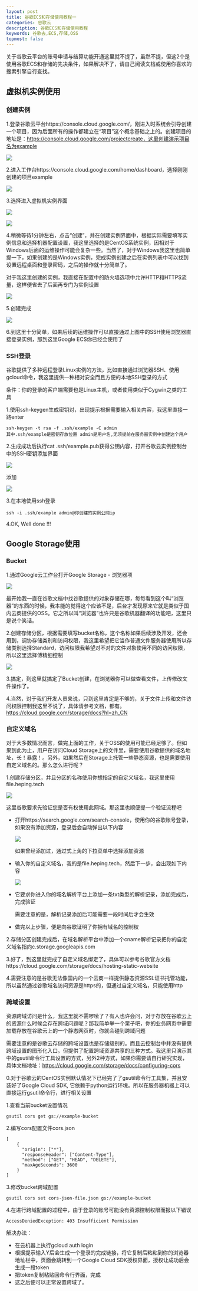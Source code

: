 ```yaml
---
layout: post
title: 谷歌ECS和存储使用教程一
categories: 谷歌云
description: 谷歌ECS和存储使用教程
keywords: 谷歌去,ECS,存储,OSS
topmost: false
---
```


关于谷歌云平台的账号申请与结算功能开通这里就不提了，虽然不提，但这2个是使用谷歌ECS和存储的先决条件，如果解决不了，请自己阅读文档或使用你喜欢的搜索引擎自行查找。

## 虚拟机实例使用

### 创建实例

1.登录谷歌云平台https://console.cloud.google.com/，刚进入时系统会引导创建一个项目，因为后面所有的操作都建立在“项目”这个概念基础之上的。创建项目的地址是：https://console.cloud.google.com/projectcreate，这里创建演示项目名为example

![](https://blog.heping.tech/Images/GoogleCloud/1.png)

2.进入工作台https://console.cloud.google.com/home/dashboard，选择刚刚创建的项目example

![](https://blog.heping.tech/Images/GoogleCloud/2.png)

3.选择进入虚拟机实例界面

![](https://blog.heping.tech/Images/GoogleCloud/3.png)

![](https://blog.heping.tech/Images/GoogleCloud/4.png)

4.稍微等待1分钟左右，点击“创建”，并在创建实例界面中，根据实际需要填写实例信息和选择机器配置设置，我这里选择的是CentOS系统实例，因相对于Windows后面的运维操作可能会复杂一些。当然了，对于Windows我这里也简单提一下，如果创建的是Windows实例，完成实例创建之后在实例列表中可以找到设置远程桌面和登录密码，之后的操作就十分简单了。

对于我这里创建的实例，我直接在配置中的防火墙选项中允许HTTP和HTTPS流量，这样便省去了后面再专门为实例设置

![](https://blog.heping.tech/Images/GoogleCloud/5.png)

5.创建完成

![](https://blog.heping.tech/Images/GoogleCloud/6.png)

6.到这里十分简单，如果后续的运维操作可以直接通过上图中的SSH使用浏览器直接登录实例，那到这里Google ECS你已经会使用了

### SSH登录

谷歌提供了多种远程登录Linux实例的方法，比如直接通过浏览器SSH、使用gcloud命令，我这里提供一种相对安全而且方便的本地SSH登录的方式

条件：你的登录的客户端需要也是Linux主机，或者使用类似于Cygwin之类的工具

1.使用ssh-keygen生成密钥对，出现提示根据需要输入相关内容，我这里直接一路enter

```
ssh-keygen -t rsa -f .ssh/example -C admin
其中.ssh/example是密钥存放位置 admin是用户名,无须提前在服务器实例中创建这个用户
```

2.生成成功后执行cat .ssh/example.pub获得公钥内容，打开谷歌云实例控制台中的SSH密钥添加界面

![](https://blog.heping.tech/Images/GoogleCloud/7.png)

添加

![](https://blog.heping.tech/Images/GoogleCloud/8.png)

3.在本地使用ssh登录

```
ssh -i .ssh/example admin@你创建的实例公网ip
```

4.OK, Well done !!!

## Google Storage使用

### Bucket

1.通过Google云工作台打开Google Storage - 浏览器项

![](https://blog.heping.tech/Images/GoogleCloud/a.png)

最开始我一直在谷歌文档中找谷歌提供的对象存储在哪，每每看到这个叫“浏览器”的东西的时候，我本能的觉得这个应该不是，后台才发现原来它就是类似于国内云商提供的OSS。它之所以叫“浏览器”也许只是谷歌机器翻译的功能吧，这里只是说个笑话。

2.创建存储分区，根据需要填写bucket名称，这个名称如果后续涉及开发，还会用到，调协存储类别和访问权限，我这里希望把它当作普通文件服务器使用所以存储类别选择Standard，访问权限我希望对不对的文件对象使用不同的访问权限，所以这里选择傅精细控制

![](https://blog.heping.tech/Images/GoogleCloud/b.png)

3.搞定，到这里就搞定了Bucket创建，在浏览器你可以做查看文件，上传修改文件操作了。

4.当然，对于我们开发人员来说，只到这里肯定是不够的，关于文件上传和文件访问权限控制我这里不说了，具体请参考文档，都有。https://cloud.google.com/storage/docs?hl=zh_CN

### 自定义域名

对于大多数情况而言，做完上面的工作，关于OSS的使用可能已经足够了。但如果到此为止，用户在访问Cloud Storage上的文件里，需要使用谷歌提供的域名地址，长！暴露！。另外，如果然后在Storage上托管一些静态资源，也是需要使用自定义域名的。那么怎么进行呢？

1.创建存储分区，并且分区的名称使用你想指定的自定义域名，我这里使用file.heping.tech

![](https://blog.heping.tech/Images/GoogleCloud/c.png)

这里谷歌要求先验证您是否有权使用此网域。那这里也顺便提一个验证流程吧

- 打开https://search.google.com/search-console，使用你的谷歌账号登录，如果没有添加资源，登录后会自动弹出以下内容

  ![](https://blog.heping.tech/Images/GoogleCloud/d.png)

  如果曾经添加过，通过式上角的下拉菜单中选择添加资源

- 输入你的自定义域名，我的是file.heping.tech，然后下一步，会出现如下内容

  ![](https://blog.heping.tech/Images/GoogleCloud/e.png)

- 它要求你进入你的域名解析平台上添加一条txt类型的解析记录，添加完成后，完成验证

  需要注意的是，解析记录添加后可能需要一段时间后才会生效

- 做完以上步骤，便是向谷歌证明了你拥有域名的控制权

2.存储分区创建完成后，在域名解析平台中添加一个cname解析记录把你的自定义域名指向c.storage.googleapis.com

3.好了，到这里就完成了自定义域名绑定了，具体可以参考谷歌官方文档https://cloud.google.com/storage/docs/hosting-static-website

4.需要注意的是谷歌无法像国内的一个云商一样提供静态资源SSL证书托管功能，所以虽然通过谷歌域名访问资源是https的，但通过自定义域名，只能使用http

### 跨域设置

资源跨域访问是什么，我这里就不需啰嗦了？有人也许会问，对于存放在谷歌云上的资源什么时候会存在跨域问题呢？那我简单举一个栗子吧，你的业务网页中需要加载存放在谷歌云上的一个静态网页时，你就会碰到跨域问题

需要注意的是谷歌云存储的跨域设置也是存储级别的。而且云控制台中并没有提供跨域设置的图形化入口。但提供了配置跨域资源共享的三种方式。我这里只演示其中的gsutil命令行工具设置的方式，另外2种方式，如果你需要请自行研究实现，具体文档地址：https://cloud.google.com/storage/docs/configuring-cors

0.对于谷歌云的CentOS实例默认情况下已经完了了gsutil命令行工具集，并且安装好了Google Cloud SDK, 它依赖于python运行环境。所以在服务器机器上可以直接运行gsutil命令行，进行相关设置

1.查看当前bucket设置情况

```
gsutil cors get gs://example-bucket
```

2.编写cors配置文件cors.json

```
[
    {
      "origin": ["*"],
      "responseHeader": ["Content-Type"],
      "method": ["GET", "HEAD", "DELETE"],
      "maxAgeSeconds": 3600
    }
]
```

3.修改bucket跨域配置

```
gsutil cors set cors-json-file.json gs://example-bucket
```

4.在进行跨域配置的过程中，由于登录的账号可能没有资源控制权限而报以下错误

```
AccessDeniedException: 403 Insufficient Permission
```

解决办法：

- 在云机器上执行gcloud auth login
- 根据提示输入Y后会生成一个登录的完成链接，将它复制后粘粘到你的浏览器地址栏中，页面会跳转到一个Google Cloud SDK授权界面，授权让成功后会生成一段token
- 把token复制粘贴回命令行界面，完成
- 这之后便可以正常设置跨域了。